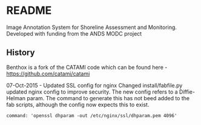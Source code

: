 # README

Image Annotation System for Shoreline Assessment and Monitoring.
Developed with funding from the ANDS MODC project

## History

Benthox is a fork of the CATAMI code which can be found here - https://github.com/catami/catami

07-Oct-2015 - Updated SSL config for nginx
Changed install/fabfile.py
	updated nginx config to improve security.
	The new config refers to a Diffie-Helman param.
	The command to generate this has not beed added to the fab scripts, although the config now expects this to exist. 

	command: 'openssl dhparam -out /etc/nginx/ssl/dhparam.pem 4096'

